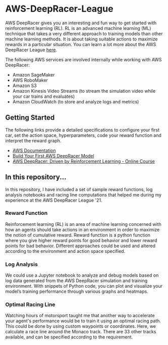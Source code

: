 # AWS-DeepRacer-League
AWS DeepRacer gives you an interesting and fun way to get started with reinforcement learning (RL). RL is an advanced machine learning (ML) technique that takes a very different approach to training models than other machine learning methods. It is about taking suitable actions to maximize rewards in a particular situation. You can learn a lot more about the AWS DeepRacer League [here](https://aws.amazon.com/deepracer/league/).

The following AWS services are involved internally while working with AWS DeepRacer:
- Amazon SageMaker
- AWS RoboMaker 
- Amazon S3
- Amazon Kinesis Video Streams (to stream the simulation video while your car trains and evaluates)
- Amazon CloudWatch (to store and analyze logs and metrics)

## Getting Started
The following links provide a detailed specifications to configure your first car, set the action space, hyperparameters, code your reward function and interpret the reward graph. 
- [AWS Documentation](https://docs.aws.amazon.com/deepracer/latest/developerguide/what-is-deepracer.html)
- [Build Your First AWS DeepRacer Model](https://codingnconcepts.com/aws/aws-deepracer/)
- [AWS DeepRacer: Driven by Reinforcement Learning - Online Course](https://www.aws.training/Details/eLearning?id=32143)

## In this repository...
In this repository, I have included a set of sample reward functions, log analysis notebooks and racing line computations that helped me during my experience at the AWS DeepRacer League '21.

### Reward Function
Reinforcement learning (RL) is an area of machine learning concerned with how an agents should take actions in an environment in order to maximize the notion of cumulative reward. Reward function is a python function where you give higher reward points for good behavior and lower reward points for bad behavior. Different approaches could be used and altered according to the environment and action space specified.

### Log Analysis
We could use a Jupyter notebook to analyze and debug models based on log data generated from the AWS DeepRacer simulation and training environment. With snippets of Python code, you can plot and visualize your model’s training performance through various graphs and heatmaps.

### Optimal Racing Line
Watching hours of motorsport taught me that another way to accelerate your agent's performance would be to train it using an optimal racing path. This could be done by using custom waypoints or coordinates. Here, we calculate a race line around the Monaco track. There are 33 other tracks available, and can be specified according to the requirement. 


